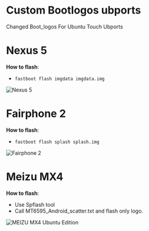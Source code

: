 Custom Bootlogos ubports
==========================
Changed Boot_logos For Ubuntu Touch Ubports

Nexus 5
=======
**How to flash**:

- `fastboot flash imgdata imgdata.img`

![Nexus 5](https://github.com/rubencarneiro/devices_images/blob/master/splashNexus5.jpg "Nexus 5")

Fairphone 2
===========
**How to flash**:

- `fastboot flash splash splash.img`

![Fairphone 2](https://github.com/rubencarneiro/devices_images/blob/master/splashFairphone2.png "Fairphone 2")

Meizu MX4
=========
**How to flash**:

- Use Spflash tool
- Call MT6595_Android_scatter.txt and flash only logo.

![MEIZU MX4 Ubuntu Edition](https://github.com/rubencarneiro/devices_images/blob/master/splashMX4.png "MEIZU MX4 Ubuntu Edition")
